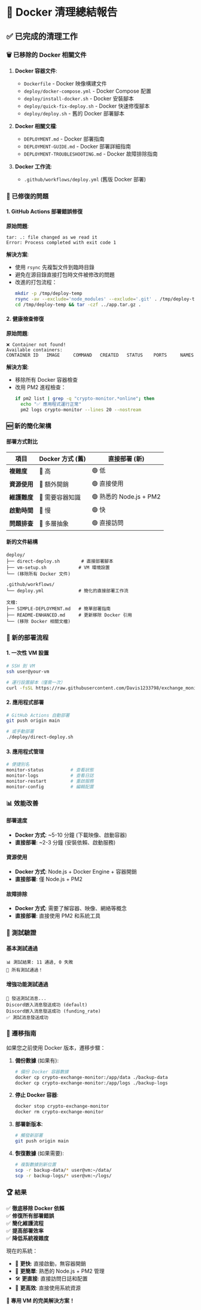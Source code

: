 # 🧹 Docker 清理總結報告

## ✅ 已完成的清理工作

### 🗑️ 已移除的 Docker 相關文件

1. **Docker 容器文件**:
   - `Dockerfile` - Docker 映像構建文件
   - `deploy/docker-compose.yml` - Docker Compose 配置
   - `deploy/install-docker.sh` - Docker 安裝腳本
   - `deploy/quick-fix-deploy.sh` - Docker 快速修復腳本
   - `deploy/deploy.sh` - 舊的 Docker 部署腳本

2. **Docker 相關文檔**:
   - `DEPLOYMENT.md` - Docker 部署指南
   - `DEPLOYMENT-GUIDE.md` - Docker 部署詳細指南
   - `DEPLOYMENT-TROUBLESHOOTING.md` - Docker 故障排除指南

3. **Docker 工作流**:
   - `.github/workflows/deploy.yml` (舊版 Docker 部署)

### 🔧 已修復的問題

#### 1. GitHub Actions 部署錯誤修復

**原始問題**:
```
tar: .: file changed as we read it
Error: Process completed with exit code 1
```

**解決方案**:
- 使用 `rsync` 先複製文件到臨時目錄
- 避免在源目錄直接打包時文件被修改的問題
- 改進的打包流程：
  ```bash
  mkdir -p /tmp/deploy-temp
  rsync -av --exclude='node_modules' --exclude='.git' . /tmp/deploy-temp/
  cd /tmp/deploy-temp && tar -czf ../app.tar.gz .
  ```

#### 2. 健康檢查修復

**原始問題**:
```
❌ Container not found!
Available containers:
CONTAINER ID   IMAGE     COMMAND   CREATED   STATUS    PORTS     NAMES
```

**解決方案**:
- 移除所有 Docker 容器檢查
- 改用 PM2 進程檢查：
  ```bash
  if pm2 list | grep -q "crypto-monitor.*online"; then
    echo "✅ 應用程式運行正常"
    pm2 logs crypto-monitor --lines 20 --nostream
  ```

### 🆕 新的簡化架構

#### 部署方式對比

| 項目 | Docker 方式 (舊) | 直接部署 (新) |
|------|------------------|---------------|
| **複雜度** | 🔴 高 | 🟢 低 |
| **資源使用** | 🔴 額外開銷 | 🟢 直接使用 |
| **維護難度** | 🔴 需要容器知識 | 🟢 熟悉的 Node.js + PM2 |
| **啟動時間** | 🔴 慢 | 🟢 快 |
| **問題排查** | 🔴 多層抽象 | 🟢 直接訪問 |

#### 新的文件結構

```
deploy/
├── direct-deploy.sh        # 直接部署腳本
├── vm-setup.sh            # VM 環境設置
└── (移除所有 Docker 文件)

.github/workflows/
└── deploy.yml             # 簡化的直接部署工作流

文檔:
├── SIMPLE-DEPLOYMENT.md   # 簡單部署指南
├── README-ENHANCED.md     # 更新移除 Docker 引用
└── (移除 Docker 相關文檔)
```

### 🚀 新的部署流程

#### 1. 一次性 VM 設置
```bash
# SSH 到 VM
ssh user@your-vm

# 運行設置腳本（僅需一次）
curl -fsSL https://raw.githubusercontent.com/Davis1233798/exchange_monitor/main/deploy/vm-setup.sh | bash
```

#### 2. 應用程式部署
```bash
# GitHub Actions 自動部署
git push origin main

# 或手動部署
./deploy/direct-deploy.sh
```

#### 3. 應用程式管理
```bash
# 便捷別名
monitor-status          # 查看狀態
monitor-logs            # 查看日誌  
monitor-restart         # 重啟服務
monitor-config          # 編輯配置
```

### 📊 效能改善

#### 部署速度
- **Docker 方式**: ~5-10 分鐘 (下載映像、啟動容器)
- **直接部署**: ~2-3 分鐘 (安裝依賴、啟動服務)

#### 資源使用
- **Docker 方式**: Node.js + Docker Engine + 容器開銷
- **直接部署**: 僅 Node.js + PM2

#### 故障排除
- **Docker 方式**: 需要了解容器、映像、網絡等概念
- **直接部署**: 直接使用 PM2 和系統工具

### 🧪 測試驗證

#### 基本測試通過
```
📊 測試結果: 11 通過, 0 失敗
🎉 所有測試通過！
```

#### 增強功能測試通過
```
📧 發送測試消息...
Discord嵌入消息發送成功 (default)
Discord嵌入消息發送成功 (funding_rate)
✅ 測試消息發送成功
```

### 🔄 遷移指南

如果您之前使用 Docker 版本，遷移步驟：

1. **備份數據** (如果有):
   ```bash
   # 備份 Docker 容器數據
   docker cp crypto-exchange-monitor:/app/data ./backup-data
   docker cp crypto-exchange-monitor:/app/logs ./backup-logs
   ```

2. **停止 Docker 容器**:
   ```bash
   docker stop crypto-exchange-monitor
   docker rm crypto-exchange-monitor
   ```

3. **部署新版本**:
   ```bash
   # 觸發新部署
   git push origin main
   ```

4. **恢復數據** (如果需要):
   ```bash
   # 複製數據到新位置
   scp -r backup-data/* user@vm:~/data/
   scp -r backup-logs/* user@vm:~/logs/
   ```

### 🏆 結果

✅ **徹底移除 Docker 依賴**  
✅ **修復所有部署錯誤**  
✅ **簡化維護流程**  
✅ **提高部署效率**  
✅ **降低系統複雜度**  

現在的系統：
- 🚀 **更快**: 直接啟動，無容器開銷
- 🔧 **更簡單**: 熟悉的 Node.js + PM2 管理
- 🛠️ **更直接**: 直接訪問日誌和配置
- 💾 **更高效**: 直接使用系統資源

**🎉 專用 VM 的完美解決方案！**